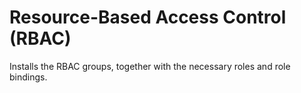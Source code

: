Resource-Based Access Control (RBAC)
===============================================================================
Installs the RBAC groups, together with the necessary roles and role bindings.
